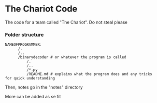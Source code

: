 # The Chariot Code

The code for a team called "The Chariot". Do not steal please


### Folder structure

```
NAMEOFPROGRAMMER:
      /.
      /..
      /binarydecoder # or whatever the program is called
          /.
          /..
          /*.py
          /README.md # explains what the program does and any tricks for quick understanding
```

Then, notes go in the "notes" directory

More can be added as se fit 
